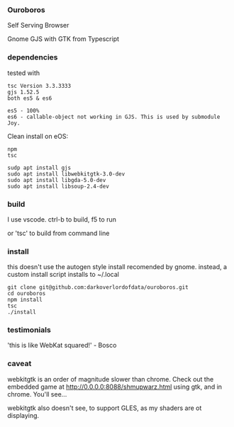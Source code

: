 ### Ouroboros ###

Self Serving Browser

Gnome GJS with GTK from Typescript

### dependencies

tested with 

    tsc Version 3.3.3333
    gjs 1.52.5 
    both es5 & es6

    es5 - 100%
    es6 - callable-object not working in GJS. This is used by submodule Joy.

Clean install on eOS:

    npm
    tsc

    sudp apt install gjs
    sudo apt install libwebkitgtk-3.0-dev
    sudo apt install libgda-5.0-dev
    sudo apt install libsoup-2.4-dev

### build

I use vscode. ctrl-b to build, f5 to run

or 'tsc' to build from command line
### install

this doesn't use the autogen style install recomended by gnome.
instead, a custom install script installs to ~/.local

```
git clone git@github.com:darkoverlordofdata/ouroboros.git
cd ouroboros
npm install
tsc 
./install
```

### testimonials

'this is like WebKat squared!' - Bosco


### caveat

webkitgtk is an order of magnitude slower than chrome. Check out the embedded game at http://0.0.0.0:8088/shmupwarz.html using gtk, and in chrome. You'll see...

webkitgtk also doesn't see, to support GLES, as my shaders are ot displaying.
